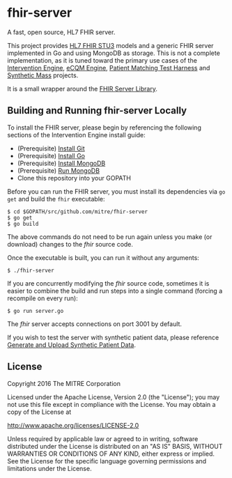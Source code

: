 # fhir-server
A fast, open source, HL7 FHIR server.

This project provides [HL7 FHIR STU3](http://hl7.org/fhir/STU3/index.html) models and a generic FHIR server implemented in Go and using MongoDB as storage. This is not a complete implementation, as it is tuned toward the primary use cases of the [Intervention Engine](https://github.com/intervention-engine/ie), [eCQM Engine](https://github.com/mitre/ecqm), [Patient Matching Test Harness](https://github.com/mitre/ptmatch)
 and [Synthetic Mass](https://github.com/synthetichealth/syntheticmass) projects.

It is a small wrapper around the [FHIR Server Library](https://github.com/eug48/fhir).

## Building and Running fhir-server Locally
To install the FHIR server, please begin by referencing the following sections of the Intervention Engine install guide:

- (Prerequisite) [Install Git](https://github.com/intervention-engine/ie/blob/master/docs/dev_install.md#install-git)
- (Prerequisite) [Install Go](https://github.com/intervention-engine/ie/blob/master/docs/dev_install.md#install-go)
- (Prerequisite) [Install MongoDB](https://github.com/intervention-engine/ie/blob/master/docs/dev_install.md#install-mongodb)
- (Prerequisite) [Run MongoDB](https://github.com/intervention-engine/ie/blob/master/docs/dev_install.md#run-mongodb)
- Clone this repository into your GOPATH

Before you can run the FHIR server, you must install its dependencies via `go get` and build the `fhir` executable:

```
$ cd $GOPATH/src/github.com/mitre/fhir-server
$ go get
$ go build
```

The above commands do not need to be run again unless you make (or download) changes to the *fhir* source code.

Once the executable is built, you can run it without any arguments:

```
$ ./fhir-server
```

If you are concurrently modifying the *fhir* source code, sometimes it is easier to combine the build and run steps into a single command (forcing a recompile on every run):

```
$ go run server.go
```

The *fhir* server accepts connections on port 3001 by default.

If you wish to test the server with synthetic patient data, please reference [Generate and Upload Synthetic Patient Data](https://github.com/intervention-engine/ie/blob/master/docs/dev_install.md#generate-and-upload-synthetic-patient-data).

## License

Copyright 2016 The MITRE Corporation

Licensed under the Apache License, Version 2.0 (the "License"); you may not use this file except in compliance with the License. You may obtain a copy of the License at

http://www.apache.org/licenses/LICENSE-2.0

Unless required by applicable law or agreed to in writing, software distributed under the License is distributed on an "AS IS" BASIS, WITHOUT WARRANTIES OR CONDITIONS OF ANY KIND, either express or implied. See the License for the specific language governing permissions and limitations under the License.
